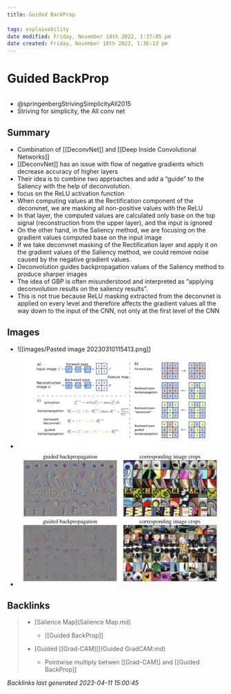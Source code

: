 ```yaml
---
title: Guided BackProp

tags: explainability 
date modified: Friday, November 18th 2022, 1:37:05 pm
date created: Friday, November 18th 2022, 1:36:13 pm
---
```


# Guided BackProp
```toc
```
- @springenbergStrivingSimplicityAll2015
- Striving for simplicity, the All conv net
## Summary
- Combination of [[DeconvNet]] and  [[Deep Inside Convolutional Networks]] 
- [[DeconvNet]] has an issue with flow of negative gradients which decrease accuracy of higher layers
- Their idea is to combine two approaches and add a “guide” to the Saliency with the help of deconvolution.
- focus on the ReLU activation function
- When computing values at the Rectification component of the deconvnet, we are masking all non-positive values with the ReLU
- In that layer, the computed values are calculated only base on the top signal (reconstruction from the upper layer), and the input is ignored
- On the other hand, in the Saliency method, we are focusing on the gradient values computed base on the input image
- If we take deconvnet masking of the Rectification layer and apply it on the gradient values of the Saliency method, we could remove noise caused by the negative gradient values.
- Deconvolution guides backpropagation values of the Saliency method to produce sharper images
- The idea of GBP is often misunderstood and interpreted as “applying deconvolution results on the saliency results”.
- This is not true because ReLU masking extracted from the deconvnet is applied on every level and therefore affects the gradient values all the way down to the input of the CNN, not only at the first level of the CNN
## Images
- ![[images/Pasted image 20230310115413.png]]
- ![](images/1!lF0KUFi_D04YIYo_1Yi0cA.png)
- ![](images/1!XhaBt82XZrD1ePnInOW2lg.png)

## Backlinks

> - [Salience Map](Salience Map.md)
>   - [[Guided BackProp]]
>    
> - [Guided [[Grad-CAM]]](Guided GradCAM.md)
>   - Pointwise multiply betwen [[Grad-CAM]] and [[Guided BackProp]]

_Backlinks last generated 2023-04-11 15:00:45_
